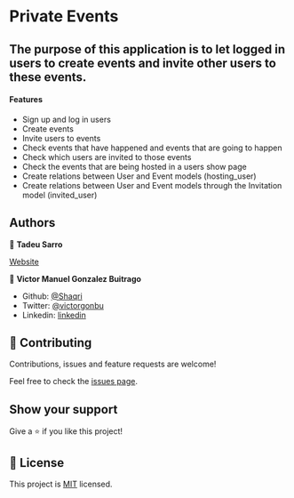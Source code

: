 # Private Events
## The purpose of this application is to let logged in users to create events and invite other users to these events.

#### Features
- Sign up and log in users
- Create events
- Invite users to events
- Check events that have happened and events that are going to happen
- Check which users are invited to those events
- Check the events that are being hosted in a users show page
- Create relations between User and Event models (hosting_user)
- Create relations between User and Event models through the Invitation model (invited_user)

## Authors

👤 **Tadeu Sarro**

[Website](https://tadeuasarro.web.app/)

👤 **Victor Manuel Gonzalez Buitrago**

- Github: [@Shaqri](https://github.com/Shaqri)
- Twitter: [@victorgonbu](https://twitter.com/victorgonbu)
- Linkedin: [linkedin](https://www.linkedin.com/in/victor-manuel-gonzalez-buitrago-8704731a5/)

## 🤝 Contributing

Contributions, issues and feature requests are welcome!

Feel free to check the [issues page](issues/).

## Show your support

Give a ⭐️ if you like this project!

## 📝 License

This project is [MIT](lic.url) licensed.
